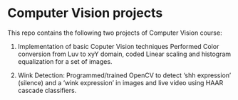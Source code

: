# Computer Vision projects

This repo contains the following two projects of Computer Vision course:

1. Implementation of basic Coputer Vision techniques
Performed Color conversion from Luv to xyY domain, coded Linear scaling and histogram equalization for a set of images.

2. Wink Detection:
Programmed/trained OpenCV to detect ‘shh expression’ (silence) and a ‘wink expression’ in images and live video using HAAR cascade classifiers.

